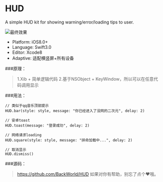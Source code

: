 # HUD

A simple HUD kit for showing warning/error/loading tips to user.


![最终效果](http://upload-images.jianshu.io/upload_images/1334681-e92f25db7446cfe2.gif?imageMogr2/auto-orient/strip)

- Platform: iOS8.0+ 
- Language: Swift3.0
- Editor: Xcode8
- Adaptive: 适配横竖屏+所有设备

###原理：
> 1.Xib + 简单逻辑代码
> 2.基于NSObject + KeyWindow，所以可以在任意代码调用显示

###用法：
```
// 类似于qq音乐顶部提示
HUD.bar(style: style, message: "你已经进入了没网的二次元", delay: 2)

// 安卓toast
HUD.toast(message: "登录成功", delay: 2)

// 网络请求loading
HUD.square(style: style, message: "拼命加载中...", delay: 2)

// 取消显示
HUD.dismiss()
```

###源码：
> https://github.com/BackWorld/HUD
> 如果对你有帮助，别忘了点个❤️哦。

